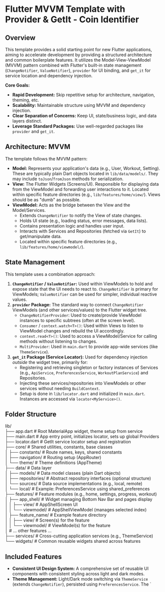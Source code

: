 # Flutter MVVM Template with Provider & GetIt - Coin Identifier

## Overview

This template provides a solid starting point for new Flutter applications, aiming to accelerate development by providing a structured architecture and common boilerplate features. It utilizes the Model-View-ViewModel (MVVM) pattern combined with Flutter's built-in state management (`ChangeNotifier`, `ValueNotifier`), `provider` for UI binding, and `get_it` for service location and dependency injection.

**Core Goals:**

- **Rapid Development:** Skip repetitive setup for architecture, navigation, theming, etc.
- **Scalability:** Maintainable structure using MVVM and dependency injection.
- **Clear Separation of Concerns:** Keep UI, state/business logic, and data layers distinct.
- **Leverage Standard Packages:** Use well-regarded packages like `provider` and `get_it`.

## Architecture: MVVM

The template follows the MVVM pattern:

- **Model:** Represents your application's data (e.g., User, Workout, Setting). These are typically plain Dart objects located in `lib/data/models/`. They may include `toJson`/`fromJson` methods for serialization.
- **View:** The Flutter Widgets (Screens/UI). Responsible for displaying data from the ViewModel and forwarding user interactions to it. Located within specific feature directories (e.g., `lib/features/home/view/`). Views should be as "dumb" as possible.
- **ViewModel:** Acts as the bridge between the View and the Model/Services.
  - Extends `ChangeNotifier` to notify the View of state changes.
  - Holds UI state (e.g., loading status, error messages, data lists).
  - Contains presentation logic and handles user input.
  - Interacts with Services and Repositories (fetched via `GetIt`) to get/manipulate data.
  - Located within specific feature directories (e.g., `lib/features/home/viewmodel/`).

## State Management

This template uses a combination approach:

1.  **`ChangeNotifier` / `ValueNotifier`:** Used within ViewModels to hold and expose state that the UI needs to react to. `ChangeNotifier` is primary for ViewModels; `ValueNotifier` can be used for simpler, individual reactive values.
2.  **`provider` Package:** The standard way to connect `ChangeNotifier` ViewModels (and other services/values) to the Flutter widget tree.
    - `ChangeNotifierProvider`: Used to create/provide ViewModel instances to specific subtrees (often at the screen level).
    - `Consumer` / `context.watch<T>()`: Used within Views to listen to ViewModel changes and rebuild the UI accordingly.
    - `context.read<T>()`: Used to access a ViewModel/Service for calling methods without listening to changes.
    - `MultiProvider`: Used in `main.dart` to provide app-wide services (like `ThemeService`).
3.  **`get_it` Package (Service Locator):** Used for dependency injection _outside_ the widget tree, primarily for:
    - Registering and retrieving singleton or factory instances of Services (e.g., `ApiService`, `PreferencesService`, `WorkoutPlanService`) and Repositories.
    - Injecting these services/repositories into ViewModels or other services without needing `BuildContext`.
    - Setup is done in `lib/locator.dart` and initialized in `main.dart`. Instances are accessed via `locator<MyService>()`.

## Folder Structure

lib/  
├── app.dart # Root MaterialApp widget, theme setup from service  
├── main.dart # App entry point, initializes locator, sets up global Providers  
├── locator.dart # GetIt service locator setup and registration  
├── core/ # Shared utilities, constants, base classes  
│ ├── constants/ # Route names, keys, shared constants  
│ ├── navigation/ # Routing setup (AppRouter)  
│ └── theme/ # Theme definitions (AppTheme)  
├── data/ # Data layer  
│ ├── models/ # Data model classes (plain Dart objects)  
│ ├── repositories/ # Abstract repository interfaces (optional structure)  
│ └── sources/ # Data source implementations (e.g., local, remote)  
│ └── local/ # Example: PreferencesService using shared_preferences  
├── features/ # Feature modules (e.g., home, settings, progress, workout)  
│ ├── app_shell/ # Widget managing Bottom Nav Bar and pages display  
│ │ ├── view/ # AppShellScreen UI  
│ │ └── viewmodel/ # AppShellViewModel (manages selected index)  
│ ├── feature_name/ # Example feature directory  
│ │ ├── view/ # Screen(s) for the feature  
│ │ └── viewmodel/ # ViewModel(s) for the feature  
│ # ... other features ...  
├── services/ # Cross-cutting application services (e.g., ThemeService)  
└── widgets/ # Common reusable widgets shared across features

## Included Features

- **Consistent UI Design System:** A comprehensive set of reusable UI components with consistent styling across light and dark modes.
- **Theme Management:** Light/Dark mode switching via `ThemeService` (extends `ChangeNotifier`), persisted using `PreferencesService`. The `
